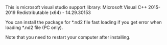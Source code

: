 This is microsoft visual studio support library:
Microsoft Visual C++ 2015-2019 Redistributable (x64) - 14.29.30153

You can install the package for *.nd2 file fast loading if you get error 
when loading *.nd2 file (PC only).

Note that you need to restart your computer after installing.